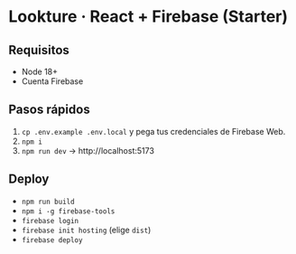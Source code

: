 
# Lookture · React + Firebase (Starter)

## Requisitos
- Node 18+
- Cuenta Firebase

## Pasos rápidos
1) `cp .env.example .env.local` y pega tus credenciales de Firebase Web.
2) `npm i`
3) `npm run dev` → http://localhost:5173

## Deploy
- `npm run build`
- `npm i -g firebase-tools`
- `firebase login`
- `firebase init hosting` (elige `dist`)
- `firebase deploy`
